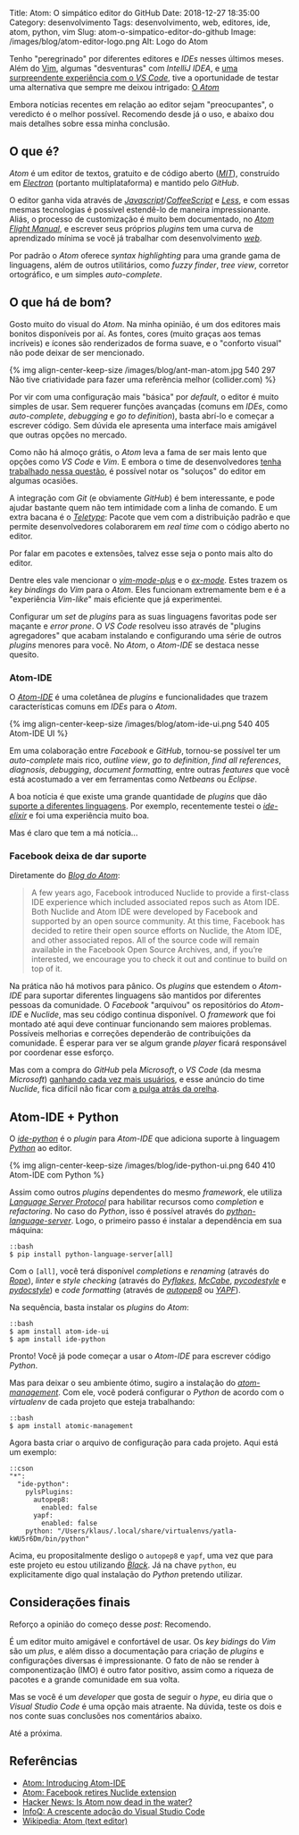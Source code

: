 Title: Atom: O simpático editor do GitHub
Date: 2018-12-27 18:35:00
Category: desenvolvimento
Tags: desenvolvimento, web, editores, ide, atom, python, vim
Slug: atom-o-simpatico-editor-do-github
Image: /images/blog/atom-editor-logo.png
Alt: Logo do Atom

Tenho "peregrinado" por diferentes editores e _IDEs_ nesses últimos meses. Além
do [Vim]({tag}vim "Leia mais sobre Vim"), algumas "desventuras" com _IntelliJ IDEA_,
e [uma surpreendente experiência com o _VS Code_]({filename}eu-me-rendo-vscode.md "Eu me rendo: VS Code"),
tive a oportunidade de testar uma alternativa que sempre me deixou intrigado:
[O _Atom_](https://atom.io/ "A hackable text editor for the 21st Century")

<!-- PELICAN_END_SUMMARY -->

Embora notícias recentes em relação ao editor sejam "preocupantes", o veredicto
é o melhor possível. Recomendo desde já o uso, e abaixo dou mais detalhes
sobre essa minha conclusão.

## O que é?

_Atom_ é um editor de textos, gratuito e de código aberto
([_MIT_](https://en.wikipedia.org/wiki/MIT_License "Leia mais sobre a MIT License")),
construído em [_Electron_](https://github.com/electron/electron "Leia mais sobre Electron")
(portanto multiplataforma) e mantido pelo _GitHub_.

O editor ganha vida através de
[_Javascript_]({tag}javascript "Leia mais sobre Javascript")/[_CoffeeScript_](https://coffeescript.org/ "CoffeeScript is a little language that compiles into JavaScript") e
[_Less_](http://lesscss.org/ "It's CSS, with just a little more."), e com essas
mesmas tecnologias é possível estendê-lo de maneira impressionante. Aliás, o
processo de customização é muito bem documentado, no
[_Atom Flight Manual_](https://flight-manual.atom.io/ "Leia mais na página oficial"),
e escrever seus próprios _plugins_ tem uma curva de aprendizado mínima se você
já trabalhar com desenvolvimento [_web_]({tag}web "Leia mais sobre web").

Por padrão o _Atom_ oferece _syntax highlighting_ para uma grande gama de linguagens,
além de outros utilitários, como _fuzzy finder_, _tree view_, corretor ortográfico,
e um simples _auto-complete_.

## O que há de bom?

Gosto muito do visual do _Atom_. Na minha opinião, é um dos editores mais bonitos
disponíveis por aí. As fontes, cores (muito graças aos temas incríveis)
e ícones são renderizados de forma suave, e o "conforto visual" não pode deixar de ser
mencionado.

{% img align-center-keep-size /images/blog/ant-man-atom.jpg 540 297 Não tive criatividade para fazer uma referência melhor (collider.com) %}

Por vir com uma configuração mais "básica"
por _default_, o editor é muito simples de usar. Sem requerer funções avançadas
(comuns em _IDEs_, como _auto-complete_, _debugging_ e _go to definition_), basta
abrí-lo e começar a escrever código. Sem dúvida ele apresenta uma interface
mais amigável que outras opções no mercado.

Como não há almoço grátis, o _Atom_ leva a fama de ser mais lento que
opções como _VS Code_ e _Vim_. E embora o time de desenvolvedores
[tenha trabalhado nessa questão](https://blog.atom.io/2017/04/18/improving-startup-time.html "Improving Startup time"),
é possível notar os "soluços" do editor em algumas ocasiões.

A integração com _Git_ (e obviamente _GitHub_) é bem interessante, e pode ajudar
bastante quem não tem intimidade com a linha de comando. E um extra bacana é o
[_Teletype_](https://teletype.atom.io/ "Collaborate in real time in Atom"):
Pacote que vem com a distribuição padrão e que permite desenvolvedores colaborarem
em _real time_ com o código aberto no editor.

Por falar em pacotes e extensões, talvez esse seja o ponto mais alto do editor.

Dentre eles vale mencionar o [_vim-mode-plus_](https://atom.io/packages/vim-mode-plus "vim-mode improved")
e o [_ex-mode_](https://atom.io/packages/ex-mode "Ex for Atom's vim-mode"). Estes
trazem os _key bindings_ do _Vim_ para o _Atom_. Eles funcionam extremamente bem
e é a "experiência _Vim-like_" mais eficiente que já experimentei.

Configurar um _set_ de _plugins_ para as suas linguagens favoritas pode
ser maçante e _error prone_. O _VS Code_ resolveu isso através de "plugins agregadores"
que acabam instalando e configurando uma série de outros _plugins_ menores para você. No
_Atom_, o _Atom-IDE_ se destaca nesse quesito.

### Atom-IDE

O [_Atom-IDE_](https://ide.atom.io/ "Improve language integration") é uma coletânea
de _plugins_ e funcionalidades que trazem características comuns em _IDEs_ para o
_Atom_.

{% img align-center-keep-size /images/blog/atom-ide-ui.png 540 405 Atom-IDE UI %}

Em uma colaboração entre _Facebook_ e _GitHub_, tornou-se possível ter um _auto-complete_
mais rico, _outline view_, _go to definition_, _find all references_, _diagnosis_,
_debugging_, _document formatting_, entre outras _features_ que você está acostumado a ver
em ferramentas como _Netbeans_ ou _Eclipse_.

A boa notícia é que existe uma grande quantidade de _plugins_ que dão [suporte a diferentes linguagens](https://atom.io/packages/search?q=IDE "Veja mais plugins de Atom-IDE"). Por exemplo,
recentemente testei o [_ide-elixir_](https://atom.io/packages/ide-elixir "Plugin para o Elixir")
e foi uma experiência muito boa.

Mas é claro que tem a má notícia...

### Facebook deixa de dar suporte

Diretamente do [_Blog do Atom_](https://blog.atom.io/2018/12/12/facebook-retires-nuclide-extension.html "Facebook retires Nuclide extension"):

> A few years ago, Facebook introduced Nuclide to provide a first-class IDE experience which included associated repos such as Atom IDE. Both Nuclide and Atom IDE were developed by Facebook and supported by an open source community. At this time, Facebook has decided to retire their open source efforts on Nuclide, the Atom IDE, and other associated repos. All of the source code will remain available in the Facebook Open Source Archives, and, if you’re interested, we encourage you to check it out and continue to build on top of it.

Na prática não há motivos para pânico. Os _plugins_ que estendem o _Atom-IDE_
para suportar diferentes linguagens são mantidos por diferentes pessoas da
comunidade. O _Facebook_ "arquivou" os repositórios do _Atom-IDE_ e _Nuclide_,
mas seu código continua disponível. O _framework_ que foi montado
até aqui deve continuar funcionando sem maiores problemas. Possíveis melhorias e correções
dependerão de contribuições da comunidade. É esperar para ver se algum grande _player_ ficará
responsável por coordenar esse esforço.

Mas com a compra do _GitHub_ pela _Microsoft_,
o _VS Code_ (da mesma _Microsoft_) [ganhando cada vez mais usuários](https://www.infoq.com/br/news/2018/12/the-rise-vscode "A crescente adoção do Visual Studio Code"), e esse anúncio do
time _Nuclide_, fica difícil não ficar com [a pulga atrás da orelha](https://news.ycombinator.com/item?id=18507817 "Is Atom now dead in the water?").

## Atom-IDE + Python

O [_ide-python_](https://atom.io/packages/ide-python) é o _plugin_ para _Atom-IDE_
que adiciona suporte à linguagem [_Python_]({tag}python "Leia mais sobre Python")
ao editor.

{% img align-center-keep-size /images/blog/ide-python-ui.png 640 410 Atom-IDE com Python %}

Assim como outros _plugins_ dependentes do mesmo _framework_, ele utiliza [_Language Server Protocol_](https://github.com/Microsoft/language-server-protocol "Defines a common protocol for language servers")
para habilitar recursos como _completion_ e _refactoring_. No caso do _Python_, isso é
possível através do [_python-language-server_](https://github.com/palantir/python-language-server "An implementation of the Language Server Protocol for Python"). Logo, o primeiro passo
é instalar a dependência em sua máquina:

    ::bash
    $ pip install python-language-server[all]

Com o `[all]`, você terá disponível _completions_ e _renaming_ (através do
[_Rope_](https://github.com/python-rope/rope "Repositório do Rope")),
_linter_ e _style checking_ (através do [_Pyflakes_](https://github.com/PyCQA/pyflakes "Repositório do Pyflakes"), [_McCabe_](https://github.com/PyCQA/mccabe "Repositório do McCabe"),
[_pycodestyle_](https://github.com/PyCQA/pycodestyle "Repositório do pycodestyle") e
[_pydocstyle_](https://github.com/PyCQA/pydocstyle "Repositório do pydocstyle")) e
_code formatting_ (através de [_autopep8_](https://github.com/hhatto/autopep8 "Repositório do autopep8")
ou [_YAPF_](https://github.com/google/yapf "Repositório do YAPF")).

Na sequência, basta instalar os _plugins_ do _Atom_:

    ::bash
    $ apm install atom-ide-ui
    $ apm install ide-python

Pronto! Você já pode começar a usar o _Atom-IDE_ para escrever código _Python_.

Mas para deixar o seu ambiente ótimo, sugiro a instalação do [_atom-management_](https://atom.io/packages/atomic-management "Per-project Atom config"). Com ele, você poderá
configurar o _Python_ de acordo com o _virtualenv_ de cada projeto que esteja trabalhando:

    ::bash
    $ apm install atomic-management

Agora basta criar o arquivo de configuração para cada projeto. Aqui está um exemplo:

    ::cson
    "*":
      "ide-python":
        pylsPlugins:
          autopep8:
            enabled: false
          yapf:
            enabled: false
        python: "/Users/klaus/.local/share/virtualenvs/yatla-kWU5r6Dm/bin/python"

Acima, eu propositalmente desligo o `autopep8` e `yapf`, uma vez que para este
projeto eu estou utilizando [_Black_](https://github.com/rupert/pyls-black "Black plugin for the Python Language Server"). Já na chave `python`, eu explicitamente digo qual instalação
do _Python_ pretendo utilizar.

## Considerações finais

Reforço a opinião do começo desse _post_: Recomendo.

É um editor muito amigável e confortável de usar. Os _key bidings_ do _Vim_ são
um _plus_, e além disso a documentação para criação de _plugins_
e configurações diversas é impressionante. O fato de não se render à componentização (IMO) é
outro fator positivo, assim como a riqueza de pacotes e a grande comunidade em sua volta.

Mas se você é um _developer_ que gosta de seguir o _hype_, eu diria que o _Visual
Studio Code_ é uma opção mais atraente. Na dúvida, teste os dois e nos conte suas
conclusões nos comentários abaixo.

Até a próxima.

## Referências

- [Atom: Introducing Atom-IDE](https://blog.atom.io/2017/09/12/announcing-atom-ide.html)
- [Atom: Facebook retires Nuclide extension](https://blog.atom.io/2018/12/12/facebook-retires-nuclide-extension.html)
- [Hacker News: Is Atom now dead in the water?](https://news.ycombinator.com/item?id=18507817)
- [InfoQ: A crescente adoção do Visual Studio Code](https://www.infoq.com/br/news/2018/12/the-rise-vscode)
- [Wikipedia: Atom \(text editor\)](<https://en.wikipedia.org/wiki/Atom_(text_editor)>)
